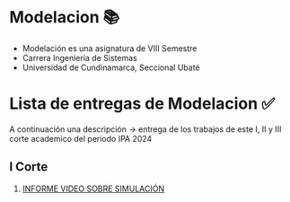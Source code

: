 # Modelacion 📚
* Modelación es una asignatura de VIII Semestre
* Carrera Ingenieria de Sistemas
* Universidad de Cundinamarca, Seccional Ubaté
  
# Lista de entregas de Modelacion ✅
A continuación una descripción -> entrega de los trabajos de este I, II y III corte academico del periodo IPA 2024
## I Corte 
1. [INFORME VIDEO SOBRE SIMULACIÓN]((https://github.com/julianacastilloaraujo/Modelacion/files/14321216/Informe.corto.SIMULACION.1.1.pdf))
